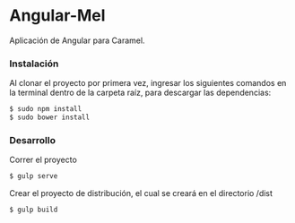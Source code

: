 # Angular-Mel
Aplicación de Angular para Caramel.

### Instalación
Al clonar el proyecto por primera vez, ingresar los siguientes comandos en la terminal dentro de la carpeta raíz, para descargar las dependencias:

```sh
$ sudo npm install
$ sudo bower install
```

### Desarrollo

Correr el proyecto

```sh
$ gulp serve
```

Crear el proyecto de distribución, el cual se creará en el directorio /dist

```sh
$ gulp build
```
